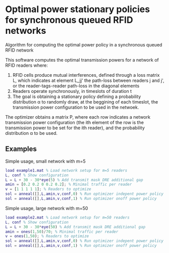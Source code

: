 # Optimal power stationary policies for synchronous queued RFID networks
Algorithm for computing the optimal power policy in a synchronous queued RFID network

This software computes the optimal transmission powers for a network of RFID readers where:

1) RFID cells produce mutual interferences, defined through a loss matrix L, which indicates at element L_jj' 
the path-loss between readers j and j', or the reader-tags-reader path-loss in the diagonal elements
2) Readers operate synchronously, in timeslots of duration t
3) The goal is obtaining a stationary policy defining a probability distribution α to randomly draw, at the beggining of each timeslot, 
the transmission power configuration to be used in the netwoek. 

The optimizer obtains a matrix P, where each row indicates a network transmission power configuration (the ith element of 
the row is the transmission power to be set for the ith reader), and the probability distribution α to be used. 

<h2> Examples </h2>

Simple usage, small network with m=5

```matlab
load example1.mat % Load network setup for m=5 readers
L, conf % Show configuration
L = L + 30 - 30*eye(5) % Add transmit mask DRE additional gap
amin = [0.2 0.2 0 0.2 0.2]; % Minimal traffic per reader
v = [1 1 1 1 1]; % Readers to optimize
sol = anneal([],L,amin,v,conf,0) % Run optimizer indepent power policy
sol = anneal([],L,amin,v,conf,1) % Run optimizer onoff power policy
```

Simple usage, large network with m=50

```matlab
load example2.mat % Load network setup for m=50 readers
L, conf % Show configuration
L = L + 30 - 30*eye(50) % Add transmit mask DRE additional gap
amin = ones(1,50)/70; % Minimal traffic per reader
v = ones(1,50); % Readers to optimize
sol = anneal([],L,amin,v,conf,0) % Run optimizer indepent power policy
sol = anneal([],L,amin,v,conf,1) % Run optimizer onoff power policy
```
